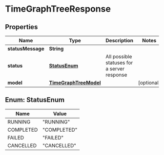 

# TimeGraphTreeResponse


## Properties

| Name | Type | Description | Notes |
|------------ | ------------- | ------------- | -------------|
|**statusMessage** | **String** |  |  |
|**status** | [**StatusEnum**](#StatusEnum) | All possible statuses for a server response |  |
|**model** | [**TimeGraphTreeModel**](TimeGraphTreeModel.md) |  |  [optional] |



## Enum: StatusEnum

| Name | Value |
|---- | -----|
| RUNNING | &quot;RUNNING&quot; |
| COMPLETED | &quot;COMPLETED&quot; |
| FAILED | &quot;FAILED&quot; |
| CANCELLED | &quot;CANCELLED&quot; |



